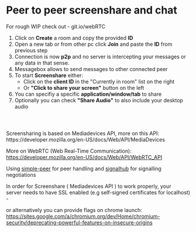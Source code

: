 # Peer to peer screenshare and chat
For rough WIP  check out - git.io/webRTC
1. Click on **Create** a room and copy the provided **ID**
2. Open a new tab or from other pc click **Join** and paste the **ID** from previous step
3. Connection is now **p2p** and no server is intercepting your messages or any data in that sense.
4. Messagebox allows to send messages to other connected peer
5. To start **Screenshare** either:
    - Click on the **client ID** in the "Currently in room" list on the right
    - Or **"Click to share your screen"** button on the left
6. You can specifiy a specific **application/window/tab** to share
7. Optionally you can check **"Share Audio"** to also include your desktop audio

#
<br/>
Screensharing is based on Mediadevices API, more on this API:  
https://developer.mozilla.org/en-US/docs/Web/API/MediaDevices

More on WebRTC (Web Real-Time Communication):  
https://developer.mozilla.org/en-US/docs/Web/API/WebRTC_API

Using [simple-peer](https://github.com/feross/simple-peer) for peer handling and [signalhub](https://github.com/mafintosh/signalhub) for signalling negotiations

In order for Screenshare ( Mediadevices API ) to work properly, your  
server needs to have SSL enabled (e.g self-signed certificates for localhost) - 

or alternatively you can provide flags on chrome launch:  
https://sites.google.com/a/chromium.org/dev/Home/chromium-security/deprecating-powerful-features-on-insecure-origins
